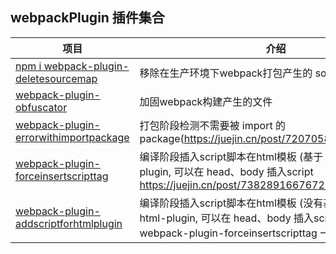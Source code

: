 ## webpackPlugin 插件集合

| 项目                                                                                                                                   | 介绍                                                                                      | 使用                                        | License |
| -------------------------------------------------------------------------------------------------------------------------------------- | ----------------------------------------------------------------------------------------- | ------------------------------------------- | ------- |
| [npm i webpack-plugin-deletesourcemap](https://github.com/webgzh907247189/webpack-plugin/tree/master/packages/deleteSourcemap)         | 移除在生产环境下webpack打包产生的 sourcemap文件                                           | npm i webpack-plugin-deletesourcemap        | MIT     |
| [webpack-plugin-obfuscator](https://github.com/webgzh907247189/webpack-plugin/tree/master/packages/obfuscator)                         | 加固webpack构建产生的文件                                                                 | npm i webpack-plugin-obfuscator             | MIT     |
| [webpack-plugin-errorwithimportpackage](https://github.com/webgzh907247189/webpack-plugin/tree/master/packages/errorWithImportPackage) | 打包阶段检测不需要被 import 的 package(https://juejin.cn/post/7207058392287739963)        | npm i webpack-plugin-errorwithimportpackage | MIT     |
| [webpack-plugin-forceinsertscripttag](https://github.com/webgzh907247189/webpack-plugin/tree/master/packages/forceInsertScriptTag)     | 编译阶段插入script脚本在html模板 (基于 webpack-html-plugin, 可以在 head、body 插入script https://juejin.cn/post/7382891667672121394) | npm i webpack-plugin-forceinsertscripttag   | MIT     |
| [webpack-plugin-addscriptforhtmlplugin](https://github.com/webgzh907247189/webpack-plugin/tree/master/packages/addScriptForHtmlPlugin) | 编译阶段插入script脚本在html模板 (没有基于 webpack-html-plugin, 可以在 head、body 插入script, 功能和 webpack-plugin-forceinsertscripttag 一样) | npm i webpack-plugin-addscriptforhtmlplugin   | MIT     |
